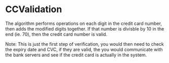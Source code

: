 # CCValidation

The algorithm performs operations on each digit in the credit card number, then adds the modified digits together. If that number is divisble by 10 in the end (ie. 70), then the credit card number is valid. 

Note: This is just the first step of verification, you would then need to check the expiry date and CVC, if they are valid, the you would communicate with the bank servers and see if the credit card is actually in the system.
